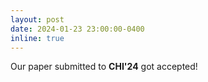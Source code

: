 ```yaml
---
layout: post
date: 2024-01-23 23:00:00-0400
inline: true
---
```


Our paper submitted to <b>CHI'24</b> got accepted!
